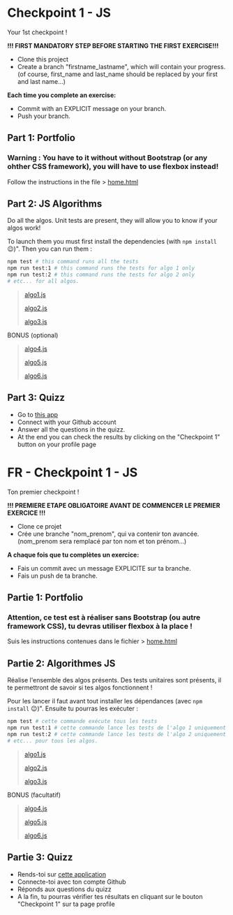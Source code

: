 # Checkpoint 1 - JS

Your 1st checkpoint !

**!!! FIRST MANDATORY STEP BEFORE STARTING THE FIRST EXERCISE!!!**

- Clone this project
- Create a branch "firstname_lastname", which will contain your progress. (of course, first_name and last_name should be replaced by your first and last name...)

**Each time you complete an exercise:**

- Commit with an EXPLICIT message on your branch.
- Push your branch.
## Part 1: Portfolio

### Warning : You have to it without without Bootstrap (or any ohther CSS framework), you will have to use flexbox instead!

Follow the instructions in the file > [home.html](./site/home.html)

## Part 2: JS Algorithms

Do all the algos.
Unit tests are present, they will allow you to know if your algos work!

To launch them you must first install the dependencies (with `npm install` :wink:)".
Then you can run them :

```sh
npm test # this command runs all the tests
npm run test:1 # this command runs the tests for algo 1 only
npm run test:2 # this command runs the tests for algo 2 only
# etc... for all algos.
```

> [algo1.js](./algo/1/thirdAngle.js)
>
> [algo2.js](./algo/2/isLeapYear.js)
>
> [algo3.js](./algo/3/theaterSeats.js)

BONUS (optional)

> [algo4.js](./algo/4/findAdults.js)
>
> [algo5.js](./algo/5/getPoints.js)
>
> [algo6.js](./algo/6/sumArr.js)

## Part 3: Quizz

- Go to [this app](https://wild-quizz.jsrover.wilders.dev/play/checkpoint-1) 
- Connect with your Github account
- Answer all the questions in the quizz. 
- At the end you can check the results by clicking on the "Checkpoint 1" button on your profile page

# FR - Checkpoint 1 - JS

Ton premier checkpoint !

**!!! PREMIERE ETAPE OBLIGATOIRE AVANT DE COMMENCER LE PREMIER EXERCICE !!!**

- Clone ce projet
- Crée une branche "nom_prenom", qui va contenir ton avancée. (nom_prenom sera remplacé par ton nom et ton prénom...)

**A chaque fois que tu complètes un exercice:**

- Fais un commit avec un message EXPLICITE sur ta branche.
- Fais un push de ta branche.

## Partie 1: Portfolio

### Attention, ce test est à réaliser sans Bootstrap (ou autre framework CSS), tu devras utiliser flexbox à la place !

Suis les instructions contenues dans le fichier > [home.html](./site/home.html)
## Partie 2: Algorithmes JS

Réalise l'ensemble des algos présents.
Des tests unitaires sont présents, il te permettront de savoir si tes algos fonctionnent !

Pour les lancer il faut avant tout installer les dépendances (avec `npm install` :wink:)".
Ensuite tu pourras les exécuter :

```sh
npm test # cette commande exécute tous les tests
npm run test:1 # cette commande lance les tests de l'algo 1 uniquement
npm run test:2 # cette commande lance les tests de l'algo 2 uniquement
# etc... pour tous les algos.
```

> [algo1.js](./algo/1/thirdAngle.js)
>
> [algo2.js](./algo/2/isLeapYear.js)
>
> [algo3.js](./algo/3/theaterSeats.js)

BONUS (facultatif)

> [algo4.js](./algo/4/findAdults.js)
>
> [algo5.js](./algo/5/getPoints.js)
>
> [algo6.js](./algo/6/sumArr.js)

## Partie 3: Quizz

- Rends-toi sur [cette application](https://wild-quizz.jsrover.wilders.dev/play/checkpoint-1) 
- Connecte-toi avec ton compte Github
- Réponds aux questions du quizz
- A la fin, tu pourras vérifier tes résultats en cliquant sur le bouton "Checkpoint 1" sur ta page profile